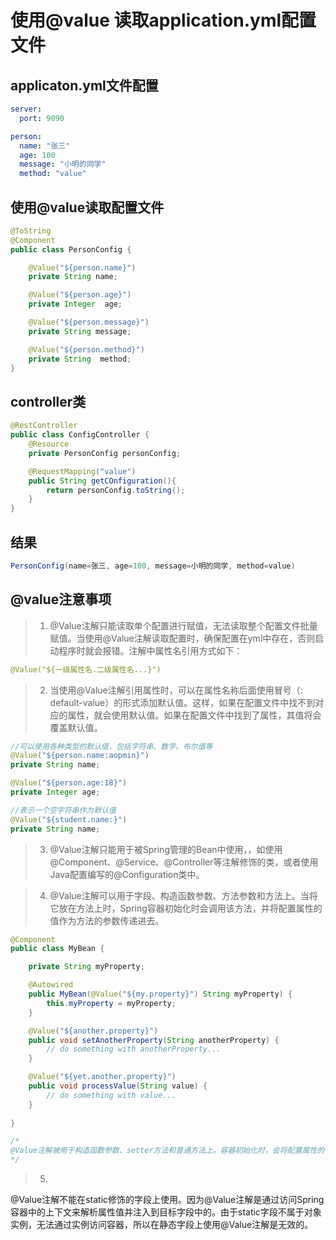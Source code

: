 # 使用@value 读取application.yml配置文件

## applicaton.yml文件配置

```yml
server:
  port: 9090

person:
  name: "张三"
  age: 100
  message: "小明的同学"
  method: "value"
```

## 使用@value读取配置文件

```java
@ToString
@Component
public class PersonConfig {

    @Value("${person.name}")
    private String name;

    @Value("${person.age}")
    private Integer  age;

    @Value("${person.message}")
    private String message;

    @Value("${person.method}")
    private String  method;
}
```

## controller类

```java
@RestController
public class ConfigController {
    @Resource
    private PersonConfig personConfig;

    @RequestMapping("value")
    public String getCOnfiguration(){
        return personConfig.toString();
    }
}
```

## 结果

```java
PersonConfig(name=张三, age=100, message=小明的同学, method=value)
```

## @value注意事项

> 1. @Value注解只能读取单个配置进行赋值，无法读取整个配置文件批量赋值。当使用@Value注解读取配置时，确保配置在yml中存在，否则启动程序时就会报错。注解中属性名引用方式如下：

```yml
@Value("${一级属性名.二级属性名...}")

```

> 2. 当使用@Value注解引用属性时，可以在属性名称后面使用冒号（:
     default-value）的形式添加默认值。这样，如果在配置文件中找不到对应的属性，就会使用默认值。如果在配置文件中找到了属性，其值将会覆盖默认值。

```java
//可以使用各种类型的默认值，包括字符串、数字、布尔值等
@Value("${person.name:aopmin}")
private String name;

@Value("${person.age:18}")
private Integer age;

//表示一个空字符串作为默认值
@Value("${student.name:}")
private String name;
```

> 3. @Value注解只能用于被Spring管理的Bean中使用，，如使用@Component、@Service、@Controller等注解修饰的类，或者使用Java配置编写的@Configuration类中。

> 4. @Value注解可以用于字段、构造函数参数、方法参数和方法上。当将它放在方法上时，Spring容器初始化时会调用该方法，并将配置属性的值作为方法的参数传递进去。

```java
@Component
public class MyBean {

    private String myProperty;

    @Autowired
    public MyBean(@Value("${my.property}") String myProperty) {
        this.myProperty = myProperty;
    }

    @Value("${another.property}")
    public void setAnotherProperty(String anotherProperty) {
        // do something with anotherProperty...
    }

    @Value("${yet.another.property}")
    public void processValue(String value) {
        // do something with value...
    }
    
}

/*
@Value注解被用于构造函数参数、setter方法和普通方法上。容器初始化时，会将配置属性的值作为参数传递到构造函数、setter方法和普通方法中。
*/
```

> 5.
@Value注解不能在static修饰的字段上使用。因为@Value注解是通过访问Spring容器中的上下文来解析属性值并注入到目标字段中的。由于static字段不属于对象实例，无法通过实例访问容器，所以在静态字段上使用@Value注解是无效的。

